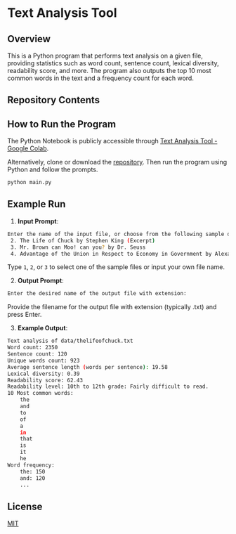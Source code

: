 # Text Analysis Tool

## Overview

This is a Python program that performs text analysis on a given file, providing statistics such as word count, sentence count, lexical diversity, readability score, and more. The program also outputs the top 10 most common words in the text and a frequency count for each word.

## Repository Contents


## How to Run the Program

The Python Notebook is publicly accessible through [Text Analysis Tool - Google Colab](https://colab.research.google.com/drive/1kcKcE2turc6P_Dc4YsNneGe3rgA-q5zY?usp=sharing).

Alternatively, clone or download the [repository](https://github.com/linforestli/text_analysis). Then run the program using Python and follow the prompts.
```bash
python main.py
```

## Example Run
1. **Input Prompt**:
```bash
Enter the name of the input file, or choose from the following sample data:
 2. The Life of Chuck by Stephen King (Excerpt)
 3. Mr. Brown can Moo! can you? by Dr. Seuss
 4. Advantage of the Union in Respect to Economy in Government by Alexander Hamilton
```
Type `1`, `2`, or `3` to select one of the sample files or input your own file name.

2. **Output Prompt**:
```bash
Enter the desired name of the output file with extension:
```
Provide the filename for the output file with extension (typically .txt) and press Enter.

3. **Example Output**:
```bash
Text analysis of data/thelifeofchuck.txt
Word count: 2350
Sentence count: 120
Unique words count: 923
Average sentence length (words per sentence): 19.58
Lexical diversity: 0.39
Readability score: 62.43
Readability level: 10th to 12th grade: Fairly difficult to read.
10 Most common words:
    the
    and
    to
    of
    a
    in
    that
    is
    it
    he
Word frequency:
    the: 150
    and: 120
    ...
```

## License

[MIT](https://choosealicense.com/licenses/mit/)
